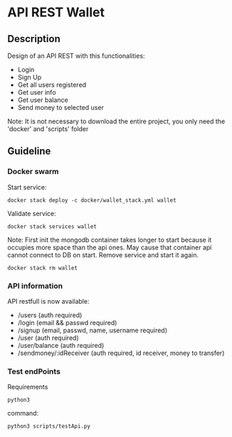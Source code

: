 # API REST Wallet
## Description
Design of an API REST with this functionalities:
- Login
- Sign Up
- Get all users registered
- Get user info
- Get user balance
- Send money to selected user

Note: It is not necessary to download the entire project, you only need the 'docker' and 'scripts' folder
## Guideline
### Docker swarm
Start service:
```
docker stack deploy -c docker/wallet_stack.yml wallet
```
Validate service:
```
docker stack services wallet
```
Note: First init the mongodb container takes longer to start because it occupies more space than the api ones. May cause that container api cannot connect to DB on start. Remove service and start it again.
```
docker stack rm wallet
```
### API information
API restfull is now available:
 - /users                   (auth required)
 - /login                   (email && passwd required)
 - /signup                  (email, passwd, name, username required)
 - /user                    (auth required)
 - /user/balance            (auth required)
 - /sendmoney/:idReceiver   (auth required, id receiver, money to transfer)

### Test endPoints
Requirements
```
python3
```
command:
```
python3 scripts/testApi.py
```
